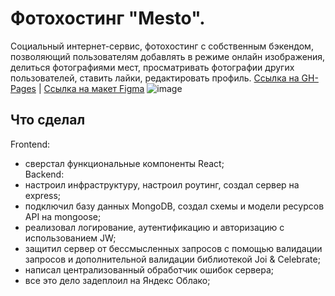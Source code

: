 # Фотохостинг "Mesto".
Социальный интернет-сервис, фотохостинг с собственным бэкендом, позволяющий пользователям добавлять в режиме онлайн изображения, делиться фотографиями мест, просматривать фотографии других пользователей, ставить лайки, редактировать профиль.
[Ссылка на GH-Pages]() | [Ссылка на макет Figma](https://www.figma.com/file/2cn9N9jSkmxD84oJik7xL7/JavaScript.-Sprint-4?node-id=0%3A1)
![image](https://github.com/NikitaLittle/mesto/assets/120175534/1d5991a1-8aee-4ae4-99fc-e3f7183e790e)
## Что сделал
Frontend:
- сверстал функциональные компоненты React;<br>
Backend:
- настроил инфраструктуру, настроил роутинг, создал сервер на express;
- подключил базу данных MongoDB, создал схемы и модели ресурсов API на mongoose;
- реализовал логирование, аутентификацию и авторизацию с использованием JW;
- защитил сервер от бессмысленных запросов с помощью валидации запросов и дополнительной валидации библиотекой Joi & Celebrate;
- написал централизованный обработчик ошибок сервера;
- все это дело задеплоил на Яндекс Облако;

